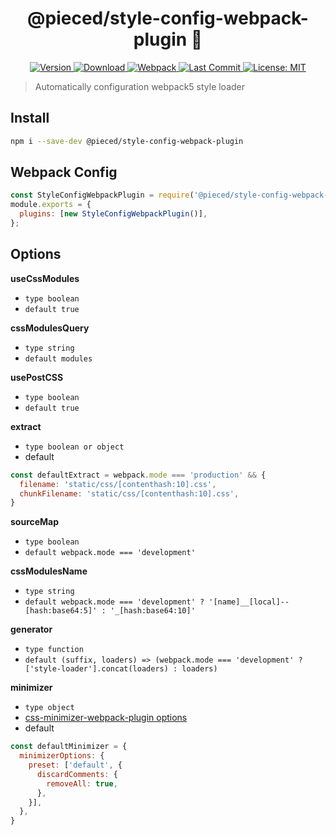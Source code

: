 <h1 align="center">@pieced/style-config-webpack-plugin 👋</h1>
<p align="center">
  <a href="https://www.npmjs.com/package/@pieced/style-config-webpack-plugin" target="_blank">
    <img alt="Version" src="https://img.shields.io/npm/v/@pieced/style-config-webpack-plugin.svg">
  </a>
  <a href="https://www.npmjs.com/package/@pieced/style-config-webpack-plugin" target="_blank">
    <img alt="Download" src="https://img.shields.io/npm/dm/@pieced/style-config-webpack-plugin.svg?color=blue" />
  </a>
  <a href="https://www.npmjs.com/package/@pieced/style-config-webpack-plugin" target="_blank">
  <img alt="Webpack" src="https://img.shields.io/badge/webpack->=5.0.0-blue">
  </a>
  <a href="https://www.npmjs.com/package/@pieced/style-config-webpack-plugin" target="_blank">
  <img alt="Last Commit" src="https://img.shields.io/github/last-commit/pieced-team/style-config-webpack-plugin">
  </a>
  <a href="https://www.npmjs.com/package/@pieced/style-config-webpack-plugin" target="_blank">
    <img alt="License: MIT" src="https://img.shields.io/npm/l/@pieced/style-config-webpack-plugin" />
  </a>
</p>

> Automatically configuration webpack5 style loader

## Install

```sh
npm i --save-dev @pieced/style-config-webpack-plugin
```

## Webpack Config

```js
const StyleConfigWebpackPlugin = require('@pieced/style-config-webpack-plugin');
module.exports = {
  plugins: [new StyleConfigWebpackPlugin()],
};
```

## Options
**useCssModules**

- `type boolean`
- `default true`

**cssModulesQuery**

- `type string`
- `default modules`

**usePostCSS**

- `type boolean`
- `default true`

**extract**

- `type boolean or object`
- default

```js
const defaultExtract = webpack.mode === 'production' && {
  filename: 'static/css/[contenthash:10].css',
  chunkFilename: 'static/css/[contenthash:10].css',
}
```

**sourceMap**

- `type boolean`
- `default webpack.mode === 'development'`

**cssModulesName**

- `type string`
- `default webpack.mode === 'development' ? '[name]__[local]--[hash:base64:5]' : '_[hash:base64:10]'`

**generator**

- `type function`
- `default (suffix, loaders) => (webpack.mode === 'development' ? ['style-loader'].concat(loaders) : loaders)`

**minimizer**

- `type object`
- [css-minimizer-webpack-plugin options](https://webpack.js.org/plugins/css-minimizer-webpack-plugin)
- default

```js
const defaultMinimizer = {
  minimizerOptions: {
    preset: ['default', {
      discardComments: {
        removeAll: true,
      },
    }],
  },
}
```
